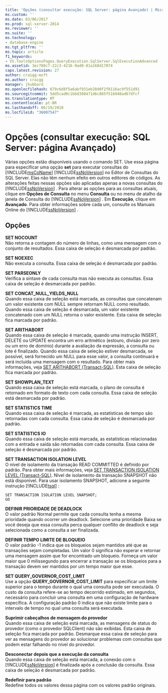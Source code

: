 ```yaml
---
title: 'Opções (consultar execução: SQL Server: página Avançado) | Microsoft Docs'
ms.custom: ''
ms.date: 03/06/2017
ms.prod: sql-server-2014
ms.reviewer: ''
ms.suite: ''
ms.technology:
- database-engine
ms.tgt_pltfrm: ''
ms.topic: article
f1_keywords:
- VS.ToolsOptionsPages.QueryExecution.SqlServer.SqlExecutionAdvanced
ms.assetid: 3ec788c7-22c3-4216-9ad0-81a168d17074
caps.latest.revision: 27
author: craigg-msft
ms.author: craigg
manager: jhubbard
ms.openlocfilehash: 679c6d8f5a6abf931eb28d0f2f8116ac9f551d91
ms.sourcegitcommit: 5dd5cad0c1bbd308471d6c885f516948ad67dfcf
ms.translationtype: MT
ms.contentlocale: pt-BR
ms.lasthandoff: 06/19/2018
ms.locfileid: "36007547"
---
```

# <a name="options-query-executionsql-serveradvanced-page"></a>Opções (consultar execução: SQL Server: página Avançado)
  Várias opções estão disponíveis usando o comando SET. Use essa página para especificar uma opção **set** para executar consultas do [!INCLUDE[msCoName](../includes/msconame-md.md)] [!INCLUDE[ssNoVersion](../includes/ssnoversion-md.md)] no Editor de Consultas do SQL Server. Elas não têm nenhum efeito em outros editores de códigos. As alterações feitas nessas opções são aplicadas apenas a novas consultas do [!INCLUDE[ssNoVersion](../includes/ssnoversion-md.md)] . Para alterar as opções para as consultas atuais, clique em **Opções de Consulta** no menu **Consulta** ou no menu de atalho da janela de Consulta do [!INCLUDE[ssNoVersion](../includes/ssnoversion-md.md)] . Em **Execução**, clique em **Avançado**. Para obter informações sobre cada um, consulte os Manuais Online do [!INCLUDE[ssNoVersion](../includes/ssnoversion-md.md)] .  
  
## <a name="options"></a>Opções  
 **SET NOCOUNT**  
 Não retorna a contagem do número de linhas, como uma mensagem com o conjunto de resultados. Essa caixa de seleção é desmarcada por padrão.  
  
 **SET NOEXEC**  
 Não executa a consulta. Essa caixa de seleção é desmarcada por padrão.  
  
 **SET PARSEONLY**  
 Verifica a sintaxe de cada consulta mas não executa as consultas. Essa caixa de seleção é desmarcada por padrão.  
  
 **SET CONCAT_NULL_YIELDS_NULL**  
 Quando essa caixa de seleção está marcada, as consultas que concatenam um valor existente com NULL sempre retornam NULL como resultado. Quando essa caixa de seleção é desmarcada, um valor existente concatenado com um NULL retorna o valor existente. Esta caixa de seleção fica marcada por padrão.  
  
 **SET ARITHABORT**  
 Quando essa caixa de seleção é marcada, quando uma instrução INSERT, DELETE ou UPDATE encontra um erro aritmético (estouro, divisão por zero ou um erro de domínio) durante a avaliação da expressão, a consulta ou lote é finalizado. Quando essa caixa de seleção estiver desmarcada, se possível, será fornecido um NULL para esse valor, a consulta continuará e será incluída uma mensagem com o resultado. Para obter mais informações, veja [SET ARITHABORT &#40;Transact-SQL&#41;](/sql/t-sql/statements/set-arithabort-transact-sql). Esta caixa de seleção fica marcada por padrão.  
  
 **SET SHOWPLAN_TEXT**  
 Quando essa caixa de seleção está marcada, o plano de consulta é retornado em formato de texto com cada consulta. Essa caixa de seleção está desmarcada por padrão.  
  
 **SET STATISTICS TIME**  
 Quando essa caixa de seleção é marcada, as estatísticas de tempo são retornadas com cada consulta. Essa caixa de seleção é desmarcada por padrão.  
  
 **SET STATISTICS IO**  
 Quando essa caixa de seleção está marcada, as estatísticas relacionadas com a entrada e saída são retornadas com cada consulta. Essa caixa de seleção é desmarcada por padrão.  
  
 **SET TRANSACTION ISOLATION LEVEL**  
 O nível de isolamento da transação READ COMMITTED é definido por padrão. Para obter mais informações, veja [SET TRANSACTION ISOLATION LEVEL &#40;Transact-SQL&#41;](/sql/t-sql/statements/set-transaction-isolation-level-transact-sql). Nível de isolamento da transação SNAPSHOT não está disponível. Para usar isolamento SNAPSHOT, adicione a seguinte instrução [!INCLUDE[tsql](../includes/tsql-md.md)] :  
  
```  
SET TRANSACTION ISOLATION LEVEL SNAPSHOT;  
GO  
```  
  
 **DEFINIR PRIORIDADE DE DEADLOCK**  
 O valor padrão Normal permite que cada consulta tenha a mesma prioridade quando ocorrer um deadlock. Selecione uma prioridade Baixa se você deseja que essa consulta perca qualquer conflito de deadlock e seja selecionada como a consulta a ser finalizada.  
  
 **DEFINIR TEMPO LIMITE DE BLOQUEIO**  
 O valor padrão -1 indica que os bloqueios sejam mantidos até que as transações sejam completadas. Um valor 0 significa não esperar e retornar uma mensagem assim que for encontrado um bloqueio. Forneça um valor maior que 0 milissegundo para encerrar a transação se os bloqueios para a transação devem ser mantidos por um tempo maior que esse.  
  
 **SET QUERY_GOVERNOR_COST_LIMIT**  
 Use a opção **QUERY_GOVERNOR_COST_LIMIT** para especificar um limite superior para o tempo durante o qual uma consulta pode ser executada. O custo da consulta refere-se ao tempo decorrido estimado, em segundos, necessário para concluir uma consulta em uma configuração de hardware específica. A configuração padrão 0 indica que não existe limite para o intervalo de tempo no qual uma consulta será executada.  
  
 **Suprimir cabeçalhos de mensagem do provedor**  
 Quando essa caixa de seleção está marcada, as mensagens de status do provedor (como o provedor SQLClient) não são exibidas. Esta caixa de seleção fica marcada por padrão. Desmarque essa caixa de seleção para ver as mensagens do provedor ao solucionar problemas com consultas que podem estar falhando no nível do provedor.  
  
 **Desconectar depois que a execução da consulta**  
 Quando essa caixa de seleção está marcada, a conexão com o [!INCLUDE[ssNoVersion](../includes/ssnoversion-md.md)] é finalizada após a conclusão da consulta. Essa caixa de seleção é desmarcada por padrão.  
  
 **Redefinir para padrão**  
 Redefine todos os valores dessa página com os valores padrão originais.  
  
  

